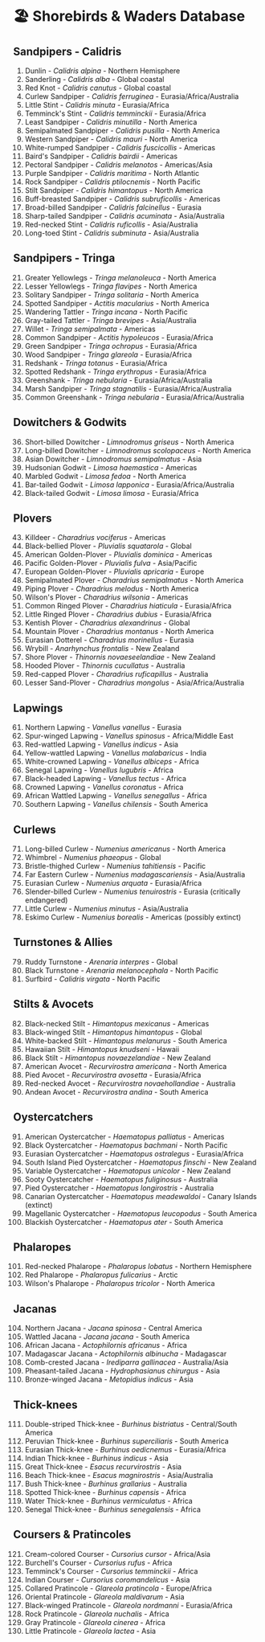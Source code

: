 # 🏖️ Shorebirds & Waders Database

## Sandpipers - Calidris
1. Dunlin - *Calidris alpina* - Northern Hemisphere
2. Sanderling - *Calidris alba* - Global coastal
3. Red Knot - *Calidris canutus* - Global coastal
4. Curlew Sandpiper - *Calidris ferruginea* - Eurasia/Africa/Australia
5. Little Stint - *Calidris minuta* - Eurasia/Africa
6. Temminck's Stint - *Calidris temminckii* - Eurasia/Africa
7. Least Sandpiper - *Calidris minutilla* - North America
8. Semipalmated Sandpiper - *Calidris pusilla* - North America
9. Western Sandpiper - *Calidris mauri* - North America
10. White-rumped Sandpiper - *Calidris fuscicollis* - Americas
11. Baird's Sandpiper - *Calidris bairdii* - Americas
12. Pectoral Sandpiper - *Calidris melanotos* - Americas/Asia
13. Purple Sandpiper - *Calidris maritima* - North Atlantic
14. Rock Sandpiper - *Calidris ptilocnemis* - North Pacific
15. Stilt Sandpiper - *Calidris himantopus* - North America
16. Buff-breasted Sandpiper - *Calidris subruficollis* - Americas
17. Broad-billed Sandpiper - *Calidris falcinellus* - Eurasia
18. Sharp-tailed Sandpiper - *Calidris acuminata* - Asia/Australia
19. Red-necked Stint - *Calidris ruficollis* - Asia/Australia
20. Long-toed Stint - *Calidris subminuta* - Asia/Australia

## Sandpipers - Tringa
21. Greater Yellowlegs - *Tringa melanoleuca* - North America
22. Lesser Yellowlegs - *Tringa flavipes* - North America
23. Solitary Sandpiper - *Tringa solitaria* - North America
24. Spotted Sandpiper - *Actitis macularius* - North America
25. Wandering Tattler - *Tringa incana* - North Pacific
26. Gray-tailed Tattler - *Tringa brevipes* - Asia/Australia
27. Willet - *Tringa semipalmata* - Americas
28. Common Sandpiper - *Actitis hypoleucos* - Eurasia/Africa
29. Green Sandpiper - *Tringa ochropus* - Eurasia/Africa
30. Wood Sandpiper - *Tringa glareola* - Eurasia/Africa
31. Redshank - *Tringa totanus* - Eurasia/Africa
32. Spotted Redshank - *Tringa erythropus* - Eurasia/Africa
33. Greenshank - *Tringa nebularia* - Eurasia/Africa/Australia
34. Marsh Sandpiper - *Tringa stagnatilis* - Eurasia/Africa/Australia
35. Common Greenshank - *Tringa nebularia* - Eurasia/Africa/Australia

## Dowitchers & Godwits
36. Short-billed Dowitcher - *Limnodromus griseus* - North America
37. Long-billed Dowitcher - *Limnodromus scolopaceus* - North America
38. Asian Dowitcher - *Limnodromus semipalmatus* - Asia
39. Hudsonian Godwit - *Limosa haemastica* - Americas
40. Marbled Godwit - *Limosa fedoa* - North America
41. Bar-tailed Godwit - *Limosa lapponica* - Eurasia/Africa/Australia
42. Black-tailed Godwit - *Limosa limosa* - Eurasia/Africa

## Plovers
43. Killdeer - *Charadrius vociferus* - Americas
44. Black-bellied Plover - *Pluvialis squatarola* - Global
45. American Golden-Plover - *Pluvialis dominica* - Americas
46. Pacific Golden-Plover - *Pluvialis fulva* - Asia/Pacific
47. European Golden-Plover - *Pluvialis apricaria* - Europe
48. Semipalmated Plover - *Charadrius semipalmatus* - North America
49. Piping Plover - *Charadrius melodus* - North America
50. Wilson's Plover - *Charadrius wilsonia* - Americas
51. Common Ringed Plover - *Charadrius hiaticula* - Eurasia/Africa
52. Little Ringed Plover - *Charadrius dubius* - Eurasia/Africa
53. Kentish Plover - *Charadrius alexandrinus* - Global
54. Mountain Plover - *Charadrius montanus* - North America
55. Eurasian Dotterel - *Charadrius morinellus* - Eurasia
56. Wrybill - *Anarhynchus frontalis* - New Zealand
57. Shore Plover - *Thinornis novaeseelandiae* - New Zealand
58. Hooded Plover - *Thinornis cucullatus* - Australia
59. Red-capped Plover - *Charadrius ruficapillus* - Australia
60. Lesser Sand-Plover - *Charadrius mongolus* - Asia/Africa/Australia

## Lapwings
61. Northern Lapwing - *Vanellus vanellus* - Eurasia
62. Spur-winged Lapwing - *Vanellus spinosus* - Africa/Middle East
63. Red-wattled Lapwing - *Vanellus indicus* - Asia
64. Yellow-wattled Lapwing - *Vanellus malabaricus* - India
65. White-crowned Lapwing - *Vanellus albiceps* - Africa
66. Senegal Lapwing - *Vanellus lugubris* - Africa
67. Black-headed Lapwing - *Vanellus tectus* - Africa
68. Crowned Lapwing - *Vanellus coronatus* - Africa
69. African Wattled Lapwing - *Vanellus senegallus* - Africa
70. Southern Lapwing - *Vanellus chilensis* - South America

## Curlews
71. Long-billed Curlew - *Numenius americanus* - North America
72. Whimbrel - *Numenius phaeopus* - Global
73. Bristle-thighed Curlew - *Numenius tahitiensis* - Pacific
74. Far Eastern Curlew - *Numenius madagascariensis* - Asia/Australia
75. Eurasian Curlew - *Numenius arquata* - Eurasia/Africa
76. Slender-billed Curlew - *Numenius tenuirostris* - Eurasia (critically endangered)
77. Little Curlew - *Numenius minutus* - Asia/Australia
78. Eskimo Curlew - *Numenius borealis* - Americas (possibly extinct)

## Turnstones & Allies
79. Ruddy Turnstone - *Arenaria interpres* - Global
80. Black Turnstone - *Arenaria melanocephala* - North Pacific
81. Surfbird - *Calidris virgata* - North Pacific

## Stilts & Avocets
82. Black-necked Stilt - *Himantopus mexicanus* - Americas
83. Black-winged Stilt - *Himantopus himantopus* - Global
84. White-backed Stilt - *Himantopus melanurus* - South America
85. Hawaiian Stilt - *Himantopus knudseni* - Hawaii
86. Black Stilt - *Himantopus novaezelandiae* - New Zealand
87. American Avocet - *Recurvirostra americana* - North America
88. Pied Avocet - *Recurvirostra avosetta* - Eurasia/Africa
89. Red-necked Avocet - *Recurvirostra novaehollandiae* - Australia
90. Andean Avocet - *Recurvirostra andina* - South America

## Oystercatchers
91. American Oystercatcher - *Haematopus palliatus* - Americas
92. Black Oystercatcher - *Haematopus bachmani* - North Pacific
93. Eurasian Oystercatcher - *Haematopus ostralegus* - Eurasia/Africa
94. South Island Pied Oystercatcher - *Haematopus finschi* - New Zealand
95. Variable Oystercatcher - *Haematopus unicolor* - New Zealand
96. Sooty Oystercatcher - *Haematopus fuliginosus* - Australia
97. Pied Oystercatcher - *Haematopus longirostris* - Australia
98. Canarian Oystercatcher - *Haematopus meadewaldoi* - Canary Islands (extinct)
99. Magellanic Oystercatcher - *Haematopus leucopodus* - South America
100. Blackish Oystercatcher - *Haematopus ater* - South America

## Phalaropes
101. Red-necked Phalarope - *Phalaropus lobatus* - Northern Hemisphere
102. Red Phalarope - *Phalaropus fulicarius* - Arctic
103. Wilson's Phalarope - *Phalaropus tricolor* - North America

## Jacanas
104. Northern Jacana - *Jacana spinosa* - Central America
105. Wattled Jacana - *Jacana jacana* - South America
106. African Jacana - *Actophilornis africanus* - Africa
107. Madagascar Jacana - *Actophilornis albinucha* - Madagascar
108. Comb-crested Jacana - *Irediparra gallinacea* - Australia/Asia
109. Pheasant-tailed Jacana - *Hydrophasianus chirurgus* - Asia
110. Bronze-winged Jacana - *Metopidius indicus* - Asia

## Thick-knees
111. Double-striped Thick-knee - *Burhinus bistriatus* - Central/South America
112. Peruvian Thick-knee - *Burhinus superciliaris* - South America
113. Eurasian Thick-knee - *Burhinus oedicnemus* - Eurasia/Africa
114. Indian Thick-knee - *Burhinus indicus* - Asia
115. Great Thick-knee - *Esacus recurvirostris* - Asia
116. Beach Thick-knee - *Esacus magnirostris* - Asia/Australia
117. Bush Thick-knee - *Burhinus grallarius* - Australia
118. Spotted Thick-knee - *Burhinus capensis* - Africa
119. Water Thick-knee - *Burhinus vermiculatus* - Africa
120. Senegal Thick-knee - *Burhinus senegalensis* - Africa

## Coursers & Pratincoles
121. Cream-colored Courser - *Cursorius cursor* - Africa/Asia
122. Burchell's Courser - *Cursorius rufus* - Africa
123. Temminck's Courser - *Cursorius temminckii* - Africa
124. Indian Courser - *Cursorius coromandelicus* - Asia
125. Collared Pratincole - *Glareola pratincola* - Europe/Africa
126. Oriental Pratincole - *Glareola maldivarum* - Asia
127. Black-winged Pratincole - *Glareola nordmanni* - Eurasia/Africa
128. Rock Pratincole - *Glareola nuchalis* - Africa
129. Gray Pratincole - *Glareola cinerea* - Africa
130. Little Pratincole - *Glareola lactea* - Asia